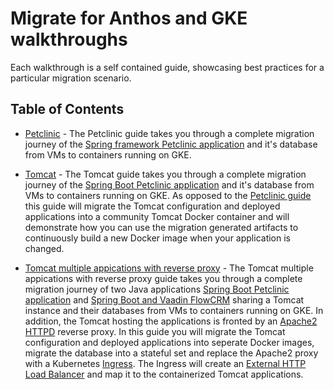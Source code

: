 # Migrate for Anthos and GKE walkthroughs

Each walkthrough is a self contained guide, showcasing best practices for a particular migration scenario.

## Table of Contents
* [Petclinic](./petclinic) - The Petclinic guide takes you through a complete migration journey of the [Spring framework Petclinic application](https://github.com/spring-petclinic/spring-framework-petclinic) and it's database from VMs to containers running on GKE.

* [Tomcat](./tomcat) - The Tomcat guide takes you through a complete migration journey of the [Spring Boot Petclinic application](https://github.com/spring-projects/spring-petclinic) and it's database from VMs to containers running on GKE. As opposed to the [Petclinic guide](./petclinic) this guide will migrate the Tomcat configuration and deployed applications into a community Tomcat Docker container and will demonstrate how you can use the migration generated artifacts to continuously build a new Docker image when your application is changed.

* [Tomcat multiple appications with reverse proxy](./tomcat-multi-apps-with-httpd-proxy) - The Tomcat multiple appications with reverse proxy guide takes you through a complete migration journey of two Java applications [Spring Boot Petclinic application](https://github.com/spring-projects/spring-petclinic) and [Spring Boot and Vaadin FlowCRM](https://github.com/eitaneib/flow-crm-tutorial) sharing a Tomcat instance and their databases from VMs to containers running on GKE. In addition, the Tomcat hosting the applications is fronted by an [Apache2 HTTPD](https://httpd.apache.org/) reverse proxy. In this guide you will migrate the Tomcat configuration and deployed applications into seperate Docker images, migrate the database into a stateful set and replace the Apache2 proxy with a Kubernetes [Ingress](https://kubernetes.io/docs/concepts/services-networking/ingress/). The Ingress will create an [External HTTP Load Balancer](https://cloud.google.com/load-balancing/docs/https) and map it to the containerized Tomcat applications.